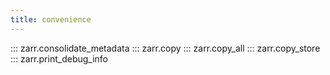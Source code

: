 ```yaml
---
title: convenience
---
```


::: zarr.consolidate_metadata
::: zarr.copy
::: zarr.copy_all
::: zarr.copy_store
::: zarr.print_debug_info
